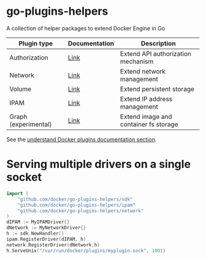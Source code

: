 # go-plugins-helpers

A collection of helper packages to extend Docker Engine in Go

 Plugin type   | Documentation | Description
 --------------|---------------|--------------------------------------------------
 Authorization | [Link](https://docs.docker.com/engine/extend/authorization/)   | Extend API authorization mechanism
 Network       | [Link](https://docs.docker.com/engine/extend/plugins_network/) | Extend network management
 Volume        | [Link](https://docs.docker.com/engine/extend/plugins_volume/)  | Extend persistent storage
 IPAM          | [Link](https://github.com/docker/libnetwork/blob/master/docs/ipam.md) | Extend IP address management
 Graph (experimental) | [Link](https://github.com/docker/cli/blob/master/docs/extend/plugins_graphdriver.md)| Extend image and container fs storage

See the [understand Docker plugins documentation section](https://docs.docker.com/engine/extend/plugins/).

# Serving multiple drivers on a single socket
```go
import (
    "github.com/docker/go-plugins-helpers/sdk"
    "github.com/docker/go-plugins-helpers/ipam"
    "github.com/docker/go-plugins-helpers/network"
)
dIPAM := MyIPAMDriver{}
dNetwork := MyNetworkDriver{}
h := sdk.NewHandler()
ipam.RegisterDriver(dIPAM, h)
network.RegisterDriver(dNetwork,h)
h.ServeUnix("/var/run/docker/plugins/myplugin.sock", 1001)
```

